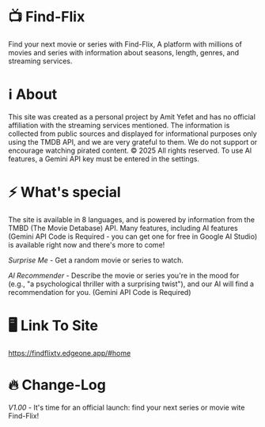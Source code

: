 # 📺 Find-Flix 
Find your next movie or series with Find-Flix, A platform with millions of movies and series with information about seasons, length, genres, and streaming services.
# ℹ️ About
This site was created as a personal project by Amit Yefet and has no official affiliation with the streaming services mentioned. The information is collected from public sources and displayed for informational purposes only using the TMDB API, and we are very grateful to them. We do not support or encourage watching pirated content. © 2025 All rights reserved. To use Al features, a Gemini API key must be entered in the
settings.
# ⚡ What's special
The site is available in 8 languages, and is powered by information from the TMBD (The Movie Detabase) API.
Many features, including AI features (Gemini API Code is Required - you can get one for free in Google AI Studio) is available right now and there's more to come!

*Surprise Me* - Get a random movie or series to watch.

*Al Recommender* - Describe the movie or series you're in the mood for (e.g., "a psychological thriller with a surprising twist"), and our AI will find a recommendation for you. (Gemini API Code is Required)
# 🖥️ Link To Site
https://findflixtv.edgeone.app/#home
# 🔥 Change-Log
*V1.00* - It's time for an official launch: find your next series or movie wite Find-Flix!
